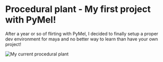 # Procedural plant - My first project with PyMel! 
After a year or so of flirting with PyMel, I decided to finally setup a proper dev environment for maya and no better way to learn than have your own project! 

![My current procedural plant](https://user-images.githubusercontent.com/11814672/109854115-53869b80-7c5f-11eb-9b2e-12f78b6beff6.png)
